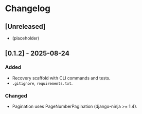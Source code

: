 # Changelog

## [Unreleased]
- (placeholder)

## [0.1.2] - 2025-08-24
### Added
- Recovery scaffold with CLI commands and tests.
- `.gitignore`, `requirements.txt`.

### Changed
- Pagination uses PageNumberPagination (django-ninja >= 1.4).
